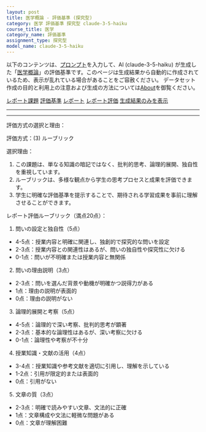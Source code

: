 ```yaml
---
layout: post
title: 医学概論 - 評価基準 (探究型)
category: 医学 評価基準 探究型 claude-3-5-haiku
course_title: 医学
category_name: 評価基準
assignment_type: 探究型
model_name: claude-3-5-haiku
---
```


以下のコンテンツは、[プロンプト](http://127.0.0.1:8000/generated/医学/claude-3-5-haiku/prompt_評価基準-探究型.md)を入力して、AI (claude-3-5-haiku) が生成した「[医学概論](/contents/医学/)」の評価基準です。このページは生成結果から自動的に作成されているため、表示が乱れている場合があることをご容赦ください。
データセット作成の目的と利用上の注意および生成の方法については[About](/About)を御覧ください。

[レポート課題](../レポート課題-探究型)
[評価基準](../評価基準-探究型)
[レポート](../レポート-探究型)
[レポート評価](../レポート評価-探究型)
[生成結果のみを表示](http://127.0.0.1:8000/generated/医学/claude-3-5-haiku/評価基準-探究型.md)
  

***
***
  
評価方式の選択と理由：

評価方式：(3) ルーブリック

選択理由：
1. この課題は、単なる知識の暗記ではなく、批判的思考、論理的展開、独自性を重視しています。
2. ルーブリックは、多様な観点から学生の思考プロセスと成果を評価できます。
3. 学生に明確な評価基準を提示することで、期待される学習成果を事前に理解させることができます。

レポート評価ルーブリック（満点20点）：

1. 問いの設定と独自性（5点）
- 4-5点：授業内容と明確に関連し、独創的で探究的な問いを設定
- 2-3点：授業内容との関連性はあるが、問いの独自性や探究性に欠ける
- 0-1点：問いが不明確または授業内容と無関係

2. 問いの理由説明（3点）
- 2-3点：問いを選んだ背景や動機が明確かつ説得力がある
- 1点：理由の説明が表面的
- 0点：理由の説明がない

3. 論理的展開と考察（5点）
- 4-5点：論理的で深い考察、批判的思考が顕著
- 2-3点：基本的な論理性はあるが、深い考察に欠ける
- 0-1点：論理性や考察が不十分

4. 授業知識・文献の活用（4点）
- 3-4点：授業知識や参考文献を適切に引用し、理解を示している
- 1-2点：引用が限定的または表面的
- 0点：引用がない

5. 文章の質（3点）
- 2-3点：明確で読みやすい文章、文法的に正確
- 1点：文章構成や文法に軽微な問題がある
- 0点：文章が理解困難
